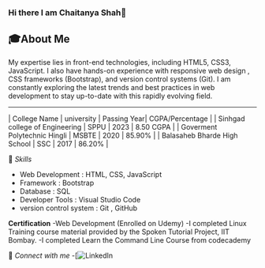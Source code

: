 ### Hi there I am Chaitanya Shah👋

<!--
**Chaitanya232001/Chaitanya232001** is a ✨ _special_ ✨ repository because its `README.md` (this file) appears on your GitHub profile.

Here are some ideas to get you started:

- 🔭 I’m currently working on ...
- 🌱 I’m currently learning ...
- 👯 I’m looking to collaborate on ...
- 🤔 I’m looking for help with ...
- 💬 Ask me about ...
- 📫 How to reach me: ...
- 😄 Pronouns: ...
- ⚡ Fun fact: ...
-->
🎓About Me 
---
 My expertise lies in front-end technologies, including HTML5, CSS3, JavaScript. I also have hands-on experience with responsive web design , CSS  frameworks (Bootstrap), and version control systems (Git). I am constantly exploring the latest trends and best practices in web development to stay up-to-date with this rapidly evolving field. 
 ***
| College Name                               | university | Passing Year| CGPA/Percentage |
| Sinhgad college of Engineering             | SPPU       |   2023      |  8.50 CGPA      |
| Goverment Polytechnic Hingli               | MSBTE      |   2020      |   85.90%        |
| Balasaheb Bharde High School               |  SSC       |   2017      |   86.20%        |


💼 *Skills*
- Web Development       	: HTML, CSS, JavaScript
- Framework               :  Bootstrap
- Database	              :  SQL
- Developer Tools	        : Visual Studio Code
- version control system  : Git , GitHub

**Certification**
-Web Development (Enrolled on Udemy)
-I completed Linux Training course material provided by the Spoken Tutorial Project, IIT Bombay.
-I completed Learn the Command Line Course from codecademy

🔗 *Connect with me*
-[![LinkedIn](http://www.linkedin.com/in/chaitanya-shah-09bb66226)
